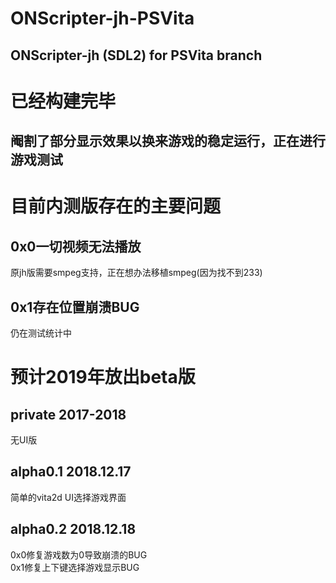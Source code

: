 # ONScripter-jh-PSVita
## ONScripter-jh (SDL2) for PSVita branch
# 已经构建完毕
## 阉割了部分显示效果以换来游戏的稳定运行，正在进行游戏测试
# 目前内测版存在的主要问题
## 0x0一切视频无法播放
原jh版需要smpeg支持，正在想办法移植smpeg(因为找不到233)
## 0x1存在位置崩溃BUG
仍在测试统计中

# 预计2019年放出beta版

## private 2017-2018
无UI版
## alpha0.1 2018.12.17
简单的vita2d UI选择游戏界面
## alpha0.2 2018.12.18
0x0修复游戏数为0导致崩溃的BUG  
0x1修复上下键选择游戏显示BUG
